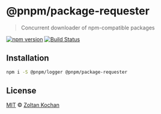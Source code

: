# @pnpm/package-requester

> Concurrent downloader of npm-compatible packages

<!--@shields('npm', 'travis')-->
[![npm version](https://img.shields.io/npm/v/@pnpm/package-requester.svg)](https://www.npmjs.com/package/@pnpm/package-requester) [![Build Status](https://img.shields.io/travis/pnpm/package-requester/master.svg)](https://travis-ci.org/pnpm/package-requester)
<!--/@-->

## Installation

```sh
npm i -S @pnpm/logger @pnpm/package-requester
```

## License

[MIT](./LICENSE) © [Zoltan Kochan](https://www.kochan.io/)
